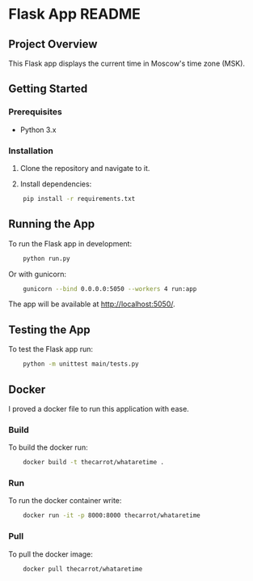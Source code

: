 # Flask App README

## Project Overview

This Flask app displays the current time in Moscow's time zone (MSK).

## Getting Started

### Prerequisites

- Python 3.x

### Installation

1. Clone the repository and navigate to it.

2. Install dependencies:

```bash
    pip install -r requirements.txt
```

## Running the App

To run the Flask app in development:

```bash
    python run.py
```

Or with gunicorn:

```bash
    gunicorn --bind 0.0.0.0:5050 --workers 4 run:app
```

The app will be available at <http://localhost:5050/>.

## Testing the App

To test the Flask app run:

```bash
    python -m unittest main/tests.py
```

## Docker

I proved a docker file to run this application with ease.

### Build

To build the docker run:

```bash
    docker build -t thecarrot/whataretime .
```

### Run

To run the docker container write:

```bash
    docker run -it -p 8000:8000 thecarrot/whataretime
```

### Pull

To pull the docker image:

```bash
    docker pull thecarrot/whataretime
```
